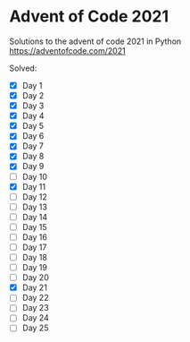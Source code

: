 # Advent of Code 2021

Solutions to the advent of code 2021 in Python
https://adventofcode.com/2021

Solved:
- [x] Day 1
- [x] Day 2
- [x] Day 3
- [x] Day 4
- [x] Day 5
- [x] Day 6
- [x] Day 7
- [x] Day 8
- [x] Day 9
- [ ] Day 10
- [x] Day 11
- [ ] Day 12
- [ ] Day 13
- [ ] Day 14
- [ ] Day 15
- [ ] Day 16
- [ ] Day 17
- [ ] Day 18
- [ ] Day 19
- [ ] Day 20
- [x] Day 21
- [ ] Day 22
- [ ] Day 23
- [ ] Day 24
- [ ] Day 25
